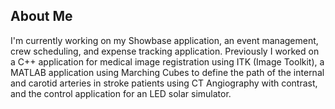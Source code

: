 ## About Me

I'm currently working on my Showbase application, an event management, crew scheduling, and expense tracking application. Previously I worked on a C++ application for medical image registration using ITK (Image Toolkit), a MATLAB application using Marching Cubes to define the path of the internal and carotid arteries in stroke patients using CT Angiography with contrast, and the control application for an LED solar simulator. 
